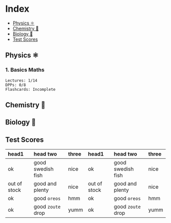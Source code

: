 # Index
+ [Physics ⚛️](#physics-⚛️)
+ [Chemistry 🧪](#chemistry-🧪)
+ [Biology 🧬](#biology-🧬)
+ [Test Scores](#test-scores)
## Physics ⚛️
### 1. Basics Maths
```
Lectures: 1/14
DPPs: 0/8
Flashcards: Incomplete
```
## Chemistry 🧪
## Biology 🧬
## Test Scores

| head1        | head two          | three | head1        | head two          | three |
|:-------------|:------------------|:------|:-------------|:------------------|:------|
| ok           | good swedish fish | nice  | ok           | good swedish fish | nice  |
| out of stock | good and plenty   | nice  | out of stock | good and plenty   | nice  |
| ok           | good `oreos`      | hmm   | ok           | good `oreos`      | hmm   |
| ok           | good `zoute` drop | yumm  | ok           | good `zoute` drop | yumm  |